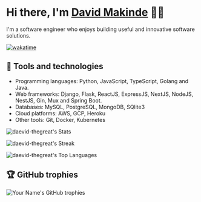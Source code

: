 # Hi there, I'm [David Makinde](https://daevidthegreat.com/) 🙌🏿

I'm a software engineer who enjoys building useful and innovative software solutions.

[![wakatime](https://wakatime.com/badge/user/0a0482e4-c2d0-4a3f-bfc2-1f3dcc867842.svg)](https://wakatime.com/@0a0482e4-c2d0-4a3f-bfc2-1f3dcc867842)

## 🧰 Tools and technologies

- Programming languages: Python, JavaScript, TypeScript, Golang and Java.
- Web frameworks: Django, Flask, ReactJS, ExpressJS, NextJS, NodeJS, NestJS, Gin, Mux and Spring Boot.
- Databases: MySQL, PostgreSQL, MongoDB, SQlite3
- Cloud platforms: AWS, GCP, Heroku
- Other tools: Git, Docker, Kubernetes

![daevid-thegreat's Stats](https://github-readme-stats.vercel.app/api?username=daevid-thegreat&theme=dracula&show_icons=true&hide_border=true&count_private=true)

![daevid-thegreat's Streak](https://github-readme-streak-stats.herokuapp.com/?user=daevid-thegreat&theme=dracula&hide_border=true)

![daevid-thegreat's Top Languages](https://github-readme-stats.vercel.app/api/top-langs/?username=daevid-thegreat&theme=dracula&show_icons=true&hide_border=true&layout=compact)

## 🏆 GitHub trophies

![Your Name's GitHub trophies](https://github-profile-trophy.vercel.app/?username=daevid-thegreat&no-bg=true&theme=darkhub
)
